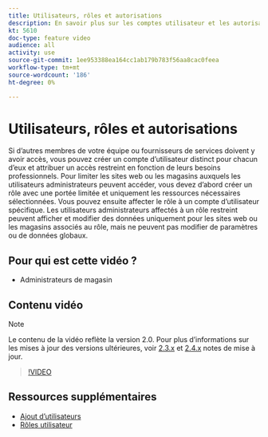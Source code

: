 ```yaml
---
title: Utilisateurs, rôles et autorisations
description: En savoir plus sur les comptes utilisateur et les autorisations utilisées pour contrôler l’accès à [!DNL Commerce] site web et stockage de données dans l’administrateur.
kt: 5610
doc-type: feature video
audience: all
activity: use
source-git-commit: 1ee953388ea164cc1ab179b783f56aa8cac0feea
workflow-type: tm+mt
source-wordcount: '186'
ht-degree: 0%

---
```



# Utilisateurs, rôles et autorisations

Si d’autres membres de votre équipe ou fournisseurs de services doivent y avoir accès, vous pouvez créer un compte d’utilisateur distinct pour chacun d’eux et attribuer un accès restreint en fonction de leurs besoins professionnels. Pour limiter les sites web ou les magasins auxquels les utilisateurs administrateurs peuvent accéder, vous devez d’abord créer un rôle avec une portée limitée et uniquement les ressources nécessaires sélectionnées. Vous pouvez ensuite affecter le rôle à un compte d’utilisateur spécifique. Les utilisateurs administrateurs affectés à un rôle restreint peuvent afficher et modifier des données uniquement pour les sites web ou les magasins associés au rôle, mais ne peuvent pas modifier de paramètres ou de données globaux.

## Pour qui est cette vidéo ?

- Administrateurs de magasin

## Contenu vidéo

>[!NOTE]
>
>Le contenu de la vidéo reflète la version 2.0. Pour plus d’informations sur les mises à jour des versions ultérieures, voir [2.3.x](https://devdocs.magento.com/guides/v2.3/release-notes/bk-release-notes.html) et [2.4.x](https://devdocs.magento.com/guides/v2.4/release-notes/bk-release-notes.html) notes de mise à jour.

>[!VIDEO](https://video.tv.adobe.com/v/35788?quality=12&learn=on)

## Ressources supplémentaires

- [Ajout d’utilisateurs](https://docs.magento.com/user-guide/system/permissions-users-all.html)
- [Rôles utilisateur](https://docs.magento.com/user-guide/system/permissions-user-roles.html)
